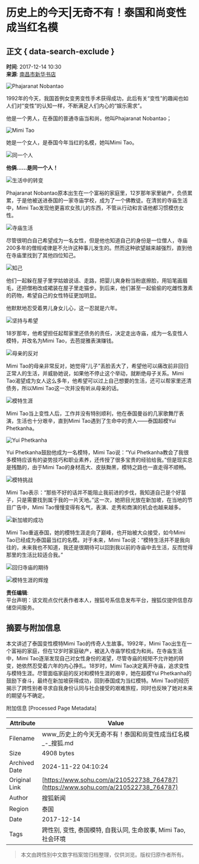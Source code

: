 # 历史上的今天|无奇不有！泰国和尚变性成当红名模

## 正文 { data-search-exclude }


**时间**: 2017-12-14 10:30  
**来源**: [南昌市新华书店](https://www.sohu.com/?spm=smpc.content-abroad.content.1.1732248588838gs9rE7f)  

![Phajaranat Nobantao](http://5b0988e595225.cdn.sohucs.com/images/20171214/ba2c254cf2964f2486c058be8897d171.jpeg)

1992年的今天，我国首例女变男变性手术获得成功，此后有关“变性”的趣闻也如人们对“变性”的认知一样，不断满足人们内心的“娱乐需求”。

他是一个男人，在泰国的普通寺庙当和尚，他叫Phajaranat Nobantao；  

![Mimi Tao](http://5b0988e595225.cdn.sohucs.com/images/20171214/3fa16002379843e2903a653f36ac1348.jpeg)

她是一个女人，是泰国今年当红的名模，她叫Mimi Tao。  

![同一个人](http://5b0988e595225.cdn.sohucs.com/images/20171214/947769bec758490ca64b55f94e7cf8b0.jpeg)

**他俩......是同一个人！**

![生活中的转变](http://5b0988e595225.cdn.sohucs.com/images/20171214/6a6831cea1fc43869fbbec949ceb7909.jpeg)

Phajaranat Nobantao原本出生在一个富裕的家庭里，12岁那年家里破产，负债累累，于是他被送进泰国的一家寺庙学校，成为了一个佛教徒。在清贫的寺庙生活中，Mimi Tao发现他更喜欢女孩儿的东西，不管从行动和言语他都习惯模仿女性。

![寺庙生活](http://5b0988e595225.cdn.sohucs.com/images/20171214/62f68e60d1114ba796b8360320408ca8.jpeg)

尽管很明白自己希望成为一名女性，但是他也知道自己的身份是一位僧人，寺庙200多年的僧规戒律是不允许这种事儿发生的。然而这种欲望越来越强烈，直到他在寺庙里找到了其他四位知己。

![知己](http://5b0988e595225.cdn.sohucs.com/images/20171214/7722324f49a14958ad3f02161e9df922.jpeg)

他们一起躲在屋子里学姑娘说话、走路，把婴儿爽身粉当粉底擦脸，用铅笔画眉毛，还把僧袍改成裙装在屋子里走猫步。到后来，他们甚至一起偷偷的吃雌性激素的药物，希望自己的女性特征更加明显。

他默默地忍受着男儿身女儿心，这一忍就是六年。

![坚持与希望](http://5b0988e595225.cdn.sohucs.com/images/20171214/b75c81ac2b714c12b9280e37a24702cc.jpeg)

18岁那年，他希望担任起帮家里还债务的责任，决定走出寺庙，成为一名变性人模特，并改名为Mimi Tao，去芭提雅表演赚钱。  

![母亲的反对](http://5b0988e595225.cdn.sohucs.com/images/20171214/6cc9f2201b2141c08d55b4cda00df93e.jpeg)

Mimi Tao的母亲非常反对，她觉得“儿子”丢脸丢大了，希望他可以痛改前非回归正常人的生活，并威胁她说，如果他不停止这个举动，就断绝母子关系。Mimi Tao渴望成为女人这么多年，他希望可以过上自己想要的生活，还可以帮家里还清债务，所以Mimi Tao这一次并没有听从母亲的话。

![模特生涯](http://5b0988e595225.cdn.sohucs.com/images/20171214/544db229502f442f9e589134a1bca7e5.jpeg)

Mimi Tao当上变性人后，工作并没有特别顺利，他在泰国曼谷的几家歌舞厅表演，生活也十分艰辛，直到Mimi Tao遇到了生命中的贵人——泰国超模Yui Phetkanha。

![Yui Phetkanha](http://5b0988e595225.cdn.sohucs.com/images/20171214/38839b46063c41c3938365c6e7dfa468.jpeg)

Yui Phetkanha鼓励他成为一名模特，Mimi Tao说：“Yui Phetkanha教会了我很多模特应该有的姿势技巧和职业素养，还传授了很多宝贵的经验给我。”但是现实总是残酷的，由于Mimi Tao的身材高大、皮肤黝黑，模特之路也一直走得不顺畅。

![模特挑战](http://5b0988e595225.cdn.sohucs.com/images/20171214/f662a7f9eb14404e9a76131ccb2f1818.jpeg)

Mimi Tao表示：“那些不好的话并不能阻止我前进的步伐，我知道自己是个好苗子，只是需要找到属于我的一片天地。”这一次，她把目光放在新加坡，在当地的节目广告中，Mimi Tao慢慢变得有名气，表演、走秀和商演的机会也越来越多。

![新加坡的成功](http://5b0988e595225.cdn.sohucs.com/images/20171214/f5ae3658ed6a480985fff09dd7c2028f.jpeg)

Mimi Tao重返泰国，她的模特生涯走向了巅峰，也开始被大众接受，如今Mimi Tao已经成为泰国最当红的名模。对于未来，Mimi Tao说：“模特生活并不是我向往的，未来我也不知道，我还是很期待可以回到我以前的寺庙中去生活，反而觉得那里的生活比较适合我。”

![回归寺庙的期待](http://5b0988e595225.cdn.sohucs.com/images/20171214/6d3552f72118486686e14c125f3ea75b.jpeg)

![模特生涯的辉煌](http://5b0988e595225.cdn.sohucs.com/images/20171214/469b3ed8c5a64c249ca3e9f3c37ad78b.jpeg)

**责任编辑**:  
平台声明：该文观点仅代表作者本人，搜狐号系信息发布平台，搜狐仅提供信息存储空间服务。

## 摘要与附加信息

<!-- tcd_abstract -->
本文讲述了泰国变性模特Mimi Tao的传奇人生故事。1992年，Mimi Tao出生在一个富裕的家庭，但在12岁时家庭破产，被送入寺庙学校成为和尚。在寺庙生活中，Mimi Tao逐渐发现自己对女性身份的渴望，尽管寺庙的规矩不允许她的转变，她依然忍受着六年的内心挣扎。18岁时，Mimi Tao决定离开寺庙，追求变性与模特生涯。尽管面临家庭的反对和模特生涯的艰辛，她在超模Yui Phetkanha的鼓励下奋斗，最终在新加坡获得成功，回到泰国成为当红模特。Mimi Tao的经历揭示了跨性别者寻求自我身份认同与社会接受的艰难旅程，同时也反映了她对未来的期望与不确定。
<!-- tcd_abstract_end -->

附加信息 [Processed Page Metadata]

| Attribute       | Value                                  |
|-----------------|----------------------------------------|
| Filename        | www_历史上的今天无奇不有！泰国和尚变性成当红名模_-_搜狐.md                             |
| Size            | 4908 bytes                           |
| Archived Date   | 2024-11-22 04:10:24                             |
| Original Link   | [https://www.sohu.com/a/210522738_764787](https://www.sohu.com/a/210522738_764787)                       |
| Author          | 搜狐新闻                               |
| Region          | 泰国                               |
| Date            | 2017-12-14                                 |
| Tags            | 跨性别, 变性, 泰国模特, 自我认同, 生命故事, Mimi Tao, 社会环境                                 |
>
> 本文由跨性别中文数字档案馆归档整理，仅供浏览。版权归原作者所有。
>